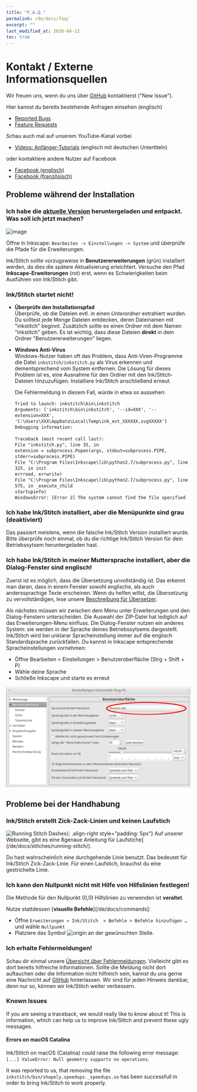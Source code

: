 ```yaml
---
title: "F.A.Q."
permalink: /de/docs/faq/
excerpt: ""
last_modified_at: 2020-04-12
toc: true
---
```

# Kontakt / Externe Informationsquellen

Wir freuen uns, wenn du uns über [GitHub](https://github.com/inkstitch/inkstitch/issues) kontaktierst ("New Issue").

Hier kannst du bereits bestehende Anfragen einsehen (englisch)

* [Reported Bugs](https://github.com/inkstitch/inkstitch/issues?q=is%3Aissue+is%3Aopen+label%3Abug)
* [Feature Requests](https://github.com/inkstitch/inkstitch/issues?q=is%3Aissue+is%3Aopen+label%3A%22feature+request%22)

Schau auch mal auf unserem YouTube-Kanal vorbei

* [Videos: Anfänger-Tutorials](/tutorials/resources/beginner-video-tutorials/) (englisch mit deutschen Untertiteln)

oder kontaktiere andere Nutzer auf Facebook

* [Facebook (englisch)](https://www.facebook.com/groups/945979722406352/)
* [Facebook (französisch)](https://www.facebook.com/groups/811488062586111/)

## Probleme während der Installation

### Ich habe die [aktuelle Version](https://github.com/inkstitch/inkstitch/releases/latest) heruntergeladen und entpackt. Was soll ich jetzt machen?

![image](https://user-images.githubusercontent.com/11083514/37572872-899a7de0-2b09-11e8-93ed-e4be6228c414.png)

Öffne in Inkscape: `Bearbeiten -> Einstellungen -> System` und überprüfe die Pfade für die Erweiterungen.

Ink/Stitch sollte vorzugsweise in **Benutzererweiterungen** (grün) installiert werden, da dies die spätere Aktualisierung erleichtert. Versuche den Pfad **Inkscape-Erweiterungen** (rot) erst, wenn es Schwierigkeiten beim Ausführen von Ink/Stitch gibt.

### Ink/Stitch startet nicht!

*   **Überprüfe den Installationspfad**<br>
    Überprüfe, ob die Dateien evtl. in einen *Unterordner* extrahiert wurden.
    Du solltest jede Menge Dateien entdecken, deren Dateinamen mit "inkstitch" beginnt. Zusätzlich sollte es einen Ordner mit dem Namen "inkstitch" geben.
    Es ist wichtig, dass diese Dateien **direkt** in dem Ordner "Benutzererweiterungen" liegen.

*   **Windows Anti-Virus**<br>
    Windows-Nutzer haben oft das Problem, dass Anti-Viren-Programme die Datei `inkstitch/inkstitch.py` als Virus erkennen und dementsprechend vom System entfernen.
    Die Lösung für dieses Problem ist es, eine Ausnahme für den Ordner mit den Ink/Stitch-Dateien hinzuzufügen. Installiere Ink/Stitch anschließend erneut.

    Die Fehlermeldung in diesem Fall, würde in etwa so aussehen:

    ```
    Tried to launch: inkstitch\bin\inkstitch
    Arguments: ['inkstitch\bin\inkstitch', '--id=XXX', '--extension=XXX', 'C:\Users\XXX\AppData\Local\Temp\ink_ext_XXXXXX.svgXXXXX']
    Debugging information:

    Traceback (most recent call last):
    File "inkstitch.py", line 35, in
    extension = subprocess.Popen(args, stdout=subprocess.PIPE, stderr=subprocess.PIPE)
    File "C:\Program Files\Inkscape\lib\python2.7/subprocess.py", line 325, in init
    errread, errwrite)
    File "C:\Program Files\Inkscape\lib\python2.7/subprocess.py", line 575, in _execute_child
    startupinfo)
    WindowsError: [Error 2] The system cannot find the file specified
    ```

### Ich habe Ink/Stitch installiert, aber die Menüpunkte sind grau (deaktiviert)

Das passiert meistens, wenn die falsche Ink/Stitch Version installiert wurde.
Bitte überprüfe noch einmal, ob du die richtige Ink/Stitch Version für dein Betriebssytsem heruntergeladen hast.

### Ich habe Ink/Stitch in meiner Muttersprache installiert, aber die Dialog-Fenster sind englisch!

Zuerst ist es möglich, dass die Übersetzung unvollständig ist. Das erkennt man daran, dass in einem Fenster sowohl englische, als auch anderssprachige Texte erscheinen.
Wenn du helfen willst, die Übersetzung zu vervollständigen, lese unsere [Beschreibung für Übersetzer](/de/developers/localize/).

Als nächstes müssen wir zwischen dem Menu unter Erweiterungen und den Dialog-Fenstern unterscheiden.
Die Auswahl der ZIP-Datei hat lediglich auf das Erweiterungen-Menu einfluss.
Die Dialog-Fenster nutzen ein anderes System: sie werden in der Sprache deines Betriebssytsems dargestellt.
Ink/Stitch wird bei unklarar Spracheinstellung immer auf die englisch Standardsprache zurückfallen.
Du kannst in Inkscape entsprechende Spracheinstellungen vornehmen:
  * Öffne Bearbeiten > Einstellungen > Benutzeroberfläche (Strg + Shift + P)
  * Wähle deine Sprache
  * Schließe Inkscape und starte es erneut

![Einstellungen > Benutzeroberfläche](/assets/images/docs/de/preferences_language.png)

## Probleme bei der Handhabung

### Ink/Stitch erstellt Zick-Zack-Linien und keinen Laufstich

![Running Stitch Dashes](/assets/images/docs/running-stitch-dashes.jpg){: .align-right style="padding: 5px"}
Auf unserer Webseite, gibt es eine 8genaue Anleitung für Laufstiche](/de/docs/stitches/running-stitch/).

Du hast wahrscheinlich eine durchgehende Linie benutzt. Das bedeutet für Ink/Stitch Zick-Zack-Linie.
Für einen Laufstich, brauchst du eine gestrichelte Linie.

### Ich kann den Nullpunkt nicht mit Hilfe von Hilfslinien festlegen!

Die Methode für den Nullpunkt (0,0) Hilfslinien zu verwenden ist **veraltet**.

Nutze stattdessen [**visuelle Befehle**](/de/docs/commands]:
* Öffne `Erweiterungen > Ink/Stitch  > Befehle > Befehle hinzufügen …` und wähle `Nullpunkt`
* Platziere das Symbol ![origin](/assets/images/docs/visual-commands-origin.jpg) an der gewünschten Stelle.

### Ich erhalte Fehlermeldungen!

Schau dir einmal unsere [Übersicht über Fehlermeldungen](/de/docs/error-messages). Vielleicht gibt es dort bereits hilfreiche Informationen.
Sollte die Meldung nicht dort auftauchen oder die Information nicht hilfreich sein, kannst du uns gerne eine Nachricht auf [GitHub](https://github.com/inkstitch/inkstitch/issues) hinterlassen. Wir sind für jeden Hinweis dankbar, denn nur so, können wir Ink/Stitch weiter verbessern.

### Known Issues

If you are seeing a traceback, we would really like to know about it! This is information, which can help us to improve Ink/Stitch and prevent these ugly messages.

#### Errors on macOS Catalina

Ink/Stitch on macOS (Catalina) could raise the following error message:  `[...] ValueError: Null geometry supports no operations`.

It was reported to us, that removing the file `inkstitch/bin/shapely.speedups._speedups.so` has been successfull in order to bring Ink/Stitch to work properly.
